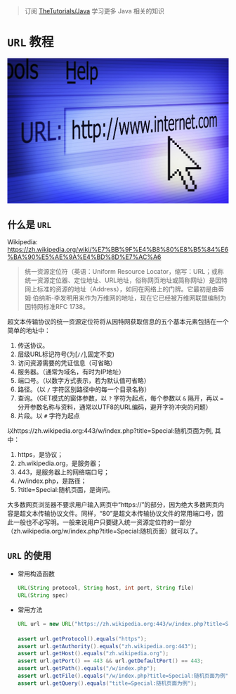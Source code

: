 > 订阅 [TheTutorials/Java](https://github.com/TheTutorials/Java) 学习更多 Java 相关的知识

# `URL` 教程

![URL](../images/url.jpg)

## 什么是 `URL`
Wikipedia: https://zh.wikipedia.org/wiki/%E7%BB%9F%E4%B8%80%E8%B5%84%E6%BA%90%E5%AE%9A%E4%BD%8D%E7%AC%A6
> 统一资源定位符（英语：Uniform Resource Locator，缩写：URL；或称统一资源定位器、定位地址、URL地址，俗称网页地址或简称网址）是因特网上标准的资源的地址（Address），如同在网络上的门牌。它最初是由蒂姆·伯纳斯-李发明用来作为万维网的地址，现在它已经被万维网联盟编制为因特网标准RFC 1738。

超文本传输协议的统一资源定位符将从因特网获取信息的五个基本元素包括在一个简单的地址中：

1. 传送协议。
2. 层级URL标记符号(为[`//`],固定不变)
3. 访问资源需要的凭证信息（可省略）
4. 服务器。（通常为域名，有时为IP地址）
5. 端口号。（以数字方式表示，若为默认值可省略）
6. 路径。（以 `/` 字符区别路径中的每一个目录名称）
7. 查询。（GET模式的窗体参数，以 `?` 字符为起点，每个参数以 `&` 隔开，再以 `=` 分开参数名称与资料，通常以UTF8的URL编码，避开字符冲突的问题）
8. 片段。以 `#` 字符为起点

以https://zh.wikipedia.org:443/w/index.php?title=Special:随机页面为例, 其中：

1. https，是协议；
2. zh.wikipedia.org，是服务器；
3. 443，是服务器上的网络端口号；
4. /w/index.php，是路径；
5. ?title=Special:随机页面，是询问。

大多数网页浏览器不要求用户输入网页中“https://”的部分，因为绝大多数网页内容是超文本传输协议文件。同样，“80”是超文本传输协议文件的常用端口号，因此一般也不必写明。一般来说用户只要键入统一资源定位符的一部分（zh.wikipedia.org/w/index.php?title=Special:随机页面）就可以了。


## `URL` 的使用

* 常用构造函数
    ``` java
    URL(String protocol, String host, int port, String file)
    URL(String spec)
    ```
* 常用方法
    ``` java
    URL url = new URL("https://zh.wikipedia.org:443/w/index.php?title=Special:随机页面为例");

    assert url.getProtocol().equals("https");
    assert url.getAuthority().equals("zh.wikipedia.org:443");
    assert url.getHost().equals("zh.wikipedia.org");
    assert url.getPort() == 443 && url.getDefaultPort() == 443;
    assert url.getPath().equals("/w/index.php");
    assert url.getFile().equals("/w/index.php?title=Special:随机页面为例");
    assert url.getQuery().equals("title=Special:随机页面为例");
    ```
